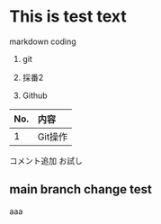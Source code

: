 # This is test text  
markdown coding

1. git

1. 採番2
1. Github 

|No.|内容|  
|:-|:-|  
|1|Git操作|

コメント追加
お試し

## main branch change test
aaa

